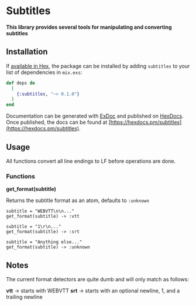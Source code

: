 # Subtitles

**This library provides several tools for manipulating and converting subtitles**

## Installation

If [available in Hex](https://hex.pm/docs/publish), the package can be installed
by adding `subtitles` to your list of dependencies in `mix.exs`:

```elixir
def deps do
  [
    {:subtitles, "~> 0.1.0"}
  ]
end
```

Documentation can be generated with [ExDoc](https://github.com/elixir-lang/ex_doc)
and published on [HexDocs](https://hexdocs.pm). Once published, the docs can
be found at [https://hexdocs.pm/subtitles](https://hexdocs.pm/subtitles).

## Usage

All functions convert all line endings to LF before operations are done.

### Functions

**get_format(subtitle)**

Returns the subtitle format as an atom, defaults to `:unknown`

```
subtitle = "WEBVTT\n\n..."
get_format(subtitle) -> :vtt

subtitle = "1\r\n..."
get_format(subtitle) -> :srt

subtitle = "Anything else..."
get_format(subtitle) -> :unknown
```

## Notes

The current format detectors are quite dumb and will only match as follows:  

**vtt** -> starts with WEBVTT
**srt** -> starts with an optional newline, 1, and a trailing newline
